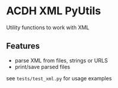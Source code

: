 # ACDH XML PyUtils

Utility functions to work with XML


## Features

* parse XML from files, strings or URLS
* print/save parsed files

see `tests/test_xml.py` for usage examples
